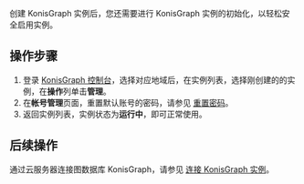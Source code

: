 创建 KonisGraph 实例后，您还需要进行 KonisGraph 实例的初始化，以轻松安全启用实例。

## 操作步骤
1. 登录 [KonisGraph 控制台](https://console.cloud.tencent.com/konisgraph)，选择对应地域后，在实例列表，选择刚创建的的实例，在**操作**列单击**管理**。
2. 在**帐号管理**页面，重置默认账号的密码，请参见 [重置密码](https://cloud.tencent.com/document/product/1366/61193)。
3. 返回实例列表，实例状态为**运行中**，即可正常使用。

## 后续操作
通过云服务器连接图数据库 KonisGraph，请参见  [连接 KonisGraph 实例](https://cloud.tencent.com/document/product/1366/61174)。
